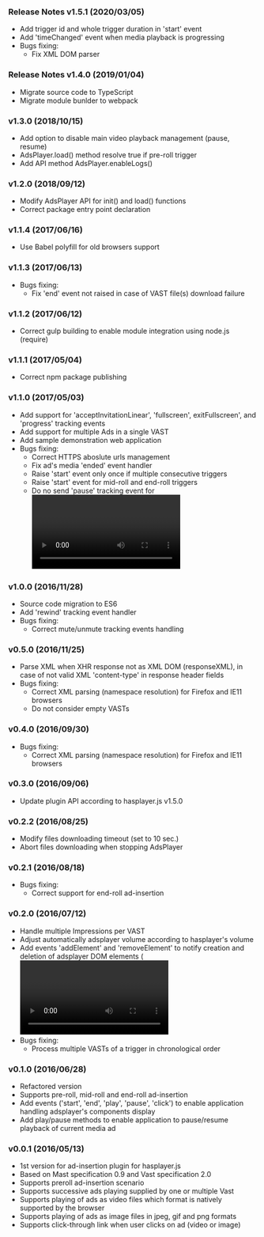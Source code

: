 ### Release Notes v1.5.1 (2020/03/05)
* Add trigger id and whole trigger duration in 'start' event
* Add 'timeChanged' event when media playback is progressing
* Bugs fixing:
  - Fix XML DOM parser

### Release Notes v1.4.0 (2019/01/04)
* Migrate source code to TypeScript
* Migrate module bunlder to webpack

### v1.3.0 (2018/10/15)
* Add option to disable main video playback management (pause, resume)
* AdsPlayer.load() method resolve true if pre-roll trigger
* Add API method AdsPlayer.enableLogs() 

### v1.2.0 (2018/09/12)
* Modify AdsPlayer API for init() and load() functions
* Correct package entry point declaration 

### v1.1.4 (2017/06/16)
* Use Babel polyfill for old browsers support

### v1.1.3 (2017/06/13)
* Bugs fixing:
  - Fix 'end' event not raised in case of VAST file(s) download failure

### v1.1.2 (2017/06/12)
* Correct gulp building to enable module integration using node.js (require)

### v1.1.1 (2017/05/04)
* Correct npm package publishing

### v1.1.0 (2017/05/03)
* Add support for 'acceptInvitationLinear', 'fullscreen', exitFullscreen', and 'progress' tracking events
* Add support for multiple Ads in a single VAST
* Add sample demonstration web application
* Bugs fixing:
  - Correct HTTPS aboslute urls management
  - Fix ad's media 'ended' event handler
  - Raise 'start' event only once if multiple consecutive triggers
  - Raise 'start' event for mid-roll and end-roll triggers
  - Do no send 'pause' tracking event for <video>'s 'pause' event raised at end of stream

### v1.0.0 (2016/11/28)
* Source code migration to ES6
* Add 'rewind' tracking event handler
* Bugs fixing:
  - Correct mute/unmute tracking events handling

### v0.5.0 (2016/11/25)
* Parse XML when XHR response not as XML DOM (responseXML), in case of not valid XML 'content-type' in response header fields
* Bugs fixing:
  - Correct XML parsing (namespace resolution) for Firefox and IE11 browsers
  - Do not consider empty VASTs

### v0.4.0 (2016/09/30)
* Bugs fixing:
  - Correct XML parsing (namespace resolution) for Firefox and IE11 browsers

### v0.3.0 (2016/09/06)
* Update plugin API according to hasplayer.js v1.5.0

### v0.2.2 (2016/08/25)
* Modify files downloading timeout (set to 10 sec.)
* Abort files downloading when stopping AdsPlayer

### v0.2.1 (2016/08/18)
* Bugs fixing:
  - Correct support for end-roll ad-insertion

### v0.2.0 (2016/07/12)
* Handle multiple Impressions per VAST
* Adjust automatically adsplayer volume according to hasplayer's volume
* Add events 'addElement' and 'removeElement' to notify creation and deletion of adsplayer DOM elements (<video> or <img>)
* Bugs fixing:
  - Process multiple VASTs of a trigger in chronological order

### v0.1.0 (2016/06/28)
* Refactored version
* Supports pre-roll, mid-roll and end-roll ad-insertion
* Add events ('start', 'end', 'play', 'pause', 'click') to enable application handling adsplayer's components display
* Add play/pause methods to enable application to pause/resume playback of current media ad

### v0.0.1 (2016/05/13)
* 1st version for ad-insertion plugin for hasplayer.js
* Based on Mast specification 0.9 and Vast specification 2.0
* Supports preroll ad-insertion scenario
* Supports successive ads playing supplied by one or multiple Vast
* Supports playing of ads as video files which format is natively supported by the browser
* Supports playing of ads as image files in jpeg, gif and png formats
* Supports click-through link when user clicks on ad (video or image)
